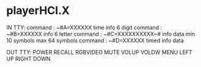 # playerHCI.X

IN TTY:
command : ~#A=XXXXXX time info 6 digit
command : ~#B=XXXXXX info 6 letter
command : ~#C=XXXXXXXXXX~# info data min 10 symbols max 64 symbols
command : ~#D=XXXXXX timed info data

OUT TTY:
POWER
RECALL
RGBVIDEO
MUTE
VOLUP
VOLDW
MENU
LEFT
UP
RIGHT
DOWN
